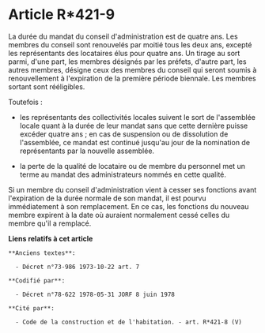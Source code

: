 # Article R*421-9

La durée du mandat du conseil d'administration est de quatre ans. Les membres du conseil sont renouvelés par moitié tous les
deux ans, excepté les représentants des locataires élus pour quatre ans. Un tirage au sort parmi, d'une part, les membres
désignés par les préfets, d'autre part, les autres membres, désigne ceux des membres du conseil qui seront soumis à
renouvellement à l'expiration de la première période biennale. Les membres sortant sont rééligibles.

Toutefois :

- les représentants des collectivités locales suivent le sort de l'assemblée locale quant à la durée de leur mandat sans que
cette dernière puisse excéder quatre ans ; en cas de suspension ou de dissolution de l'assemblée, ce mandat est continué
jusqu'au jour de la nomination de représentants par la nouvelle assemblée.

- la perte de la qualité de locataire ou de membre du personnel met un terme au mandat des administrateurs nommés en cette
qualité.

Si un membre du conseil d'administration vient à cesser ses fonctions avant l'expiration de la durée normale de son mandat,
il est pourvu immédiatement à son remplacement. En ce cas, les fonctions du nouveau membre expirent à la date où auraient
normalement cessé celles du membre qu'il a remplacé.

**Liens relatifs à cet article**

	**Anciens textes**:

	  - Décret n°73-986 1973-10-22 art. 7

	**Codifié par**:

	  - Décret n°78-622 1978-05-31 JORF 8 juin 1978

	**Cité par**:

	  - Code de la construction et de l'habitation. - art. R*421-8 (V)
